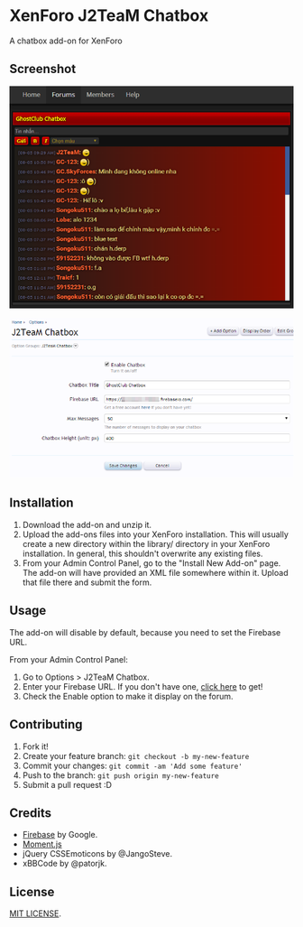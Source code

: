 # XenForo J2TeaM Chatbox

A chatbox add-on for XenForo

## Screenshot

![XenForo J2TeaM Chatbox](Screenshot-1.png)

![J2TeaM Chatbox Options](Screenshot-2.png)

## Installation

1. Download the add-on and unzip it.
2. Upload the add-ons files into your XenForo installation. This will usually create a new directory within the library/ directory in your XenForo installation. In general, this shouldn't overwrite any existing files.
3. From your Admin Control Panel, go to the "Install New Add-on" page. The add-on will have provided an XML file somewhere within it. Upload that file there and submit the form.

## Usage

The add-on will disable by default, because you need to set the Firebase URL.

From your Admin Control Panel:

1. Go to Options > J2TeaM Chatbox.
2. Enter your Firebase URL. If you don't have one, [click here](https://www.firebase.com/signup/) to get!
3. Check the Enable option to make it display on the forum.

## Contributing

1. Fork it!
2. Create your feature branch: `git checkout -b my-new-feature`
3. Commit your changes: `git commit -am 'Add some feature'`
4. Push to the branch: `git push origin my-new-feature`
5. Submit a pull request :D

## Credits

- [Firebase](https://www.firebase.com/) by Google.
- [Moment.js](http://momentjs.com/)
- jQuery CSSEmoticons by @JangoSteve.
- xBBCode by @patorjk.

## License

[MIT LICENSE](LICENSE).
